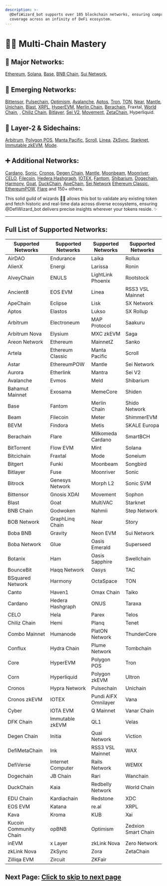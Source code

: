 ```yaml
---
description: >-
  @DefiWizard_bot supports over 185 blockchain networks, ensuring comprehensive
  coverage across an infinity of DeFi ecosystem.
---
```


# 🤹‍♀️ Multi-Chain Mastery

## 🌟 Major Networks:

[Ethereum](https://www.geckoterminal.com/eth/pools), [Solana](https://www.geckoterminal.com/solana/pools), [Base](https://www.geckoterminal.com/base/pools), [BNB Chain](https://www.geckoterminal.com/bsc/pools), [Sui Network](https://www.geckoterminal.com/sui-network/pools),

## 🚀 **Emerging Networks:**&#x20;

[Bittensor](https://www.geckoterminal.com/bittensor/pools), [Pulsechain](https://www.geckoterminal.com/pulsechain/pools), [Optimism](https://www.geckoterminal.com/optimism/pools), [Avalanche](https://www.geckoterminal.com/avax/pools), [Aptos](https://www.geckoterminal.com/aptos/pools), [Tron](https://www.geckoterminal.com/tron/pools), [TON](https://www.geckoterminal.com/ton/pools), [Near](https://www.geckoterminal.com/near/pools), [Mantle](https://www.geckoterminal.com/mantle/pools), [Unichain](https://www.geckoterminal.com/unichain/pools), [Blast](https://www.geckoterminal.com/blast/pools), [XRPL](https://www.geckoterminal.com/xrpl/pools), [HyperEVM](https://www.geckoterminal.com/hyperevm/pools), [Merlin Chain](https://www.geckoterminal.com/merlin-chain/pools), [Berachain](https://www.geckoterminal.com/berachain/pools), Fraxtal, [World Chain](https://www.geckoterminal.com/world-chain/pools), , [Chiliz Chain](https://www.geckoterminal.com/chiliz-chain/pools), [Bitlayer](https://www.geckoterminal.com/bitlayer/pools), [Sei V2](https://www.geckoterminal.com/sei-evm/pools), [Movement](https://www.geckoterminal.com/movement/pools), [ZetaChain](https://www.geckoterminal.com/zetachain/pools), Hyperliquid.

## 🔗 **Layer-2 & Sidechains:**&#x20;

[Arbitrum](https://www.geckoterminal.com/arbitrum/pools), [Polygon POS](https://www.geckoterminal.com/polygon_pos/pools), [Manta Pacific](https://www.geckoterminal.com/manta-pacific/pools), [Scroll](https://www.geckoterminal.com/scroll/pools), [Linea](https://www.geckoterminal.com/linea/pools), [ZkSync](https://www.geckoterminal.com/zksync/pools), [Starknet](https://www.geckoterminal.com/starknet-alpha/pools), [Immutable zkEVM](https://www.geckoterminal.com/immutable-zkevm/pools), [Mode](https://www.geckoterminal.com/mode/pools).

## ➕ **Additional Networks:**&#x20;

[Cardano](https://www.geckoterminal.com/cardano/pools), [Sonic](https://www.geckoterminal.com/sonic/pools), [Cronos](https://www.geckoterminal.com/cro/pools), [Degen Chain](https://www.geckoterminal.com/degenchain/pools),  [Mantle](https://www.geckoterminal.com/mantle/pools), [Moonbeam](https://www.geckoterminal.com/glmr/pools), [Moonriver](https://www.geckoterminal.com/movr/pools), [CELO](https://www.geckoterminal.com/celo/pools), [Filecoin](https://www.geckoterminal.com/filecoin/pools), [Hedera Hashgraph](https://www.geckoterminal.com/hedera-hashgraph/pools), [IOTEX](https://www.geckoterminal.com/iotx/pools), [Fantom](https://www.geckoterminal.com/ftm/pools), [Shibarium](https://www.geckoterminal.com/shibarium/pools), [Dogechain](https://www.geckoterminal.com/dogechain/pools), [Harmony](https://www.geckoterminal.com/one/pools), [Goat](https://www.geckoterminal.com/goat/pools), [DuckChain](https://www.geckoterminal.com/duckchain/pools), [ApeChain](https://www.geckoterminal.com/apechain/pools), [Sei Network](https://www.geckoterminal.com/sei-network/pools) [Ethereum Classic](https://www.geckoterminal.com/ethereum_classic/pools), [EthereumPOW](https://www.geckoterminal.com/ethw/pools), [Flare](https://www.geckoterminal.com/flare/pools) and 150+ others.

This solid guild of wizards 🧙‍♂️ allows this bot to validate any existing token and fetch historic and real-time data across diverse ecosystems, ensuring @DefiWizard\_bot delivers precise insights wherever your tokens reside. ✨

***

## Full List of Supported Networks:

| Supported Networks     | Supported Networks | Supported Networks   | Supported Networks  |
| ---------------------- | ------------------ | -------------------- | ------------------- |
| AirDAO                 | Endurance          | Laika                | Rollux              |
| AlienX                 | Energi             | Larissa              | Ronin               |
| AlveyChain             | ENULS              | LightLink Phoenix    | Rootstock           |
| Ancient8               | EOS EVM            | Linea                | RSS3 VSL Mainnet    |
| ApeChain               | Eclipse            | Lisk                 | SX Network          |
| Aptos                  | Elastos            | Lukso                | SX Rollup           |
| Arbitrum               | Electroneum        | MAP Protocol         | Saakuru             |
| Arbitrum Nova          | Elysium            | MXC zkEVM            | Saga                |
| Areon Network          | Ethereum           | MainnetZ             | Sanko               |
| Artela                 | Ethereum Classic   | Manta Pacific        | Scroll              |
| Astar                  | EthereumPOW        | Mantle               | Sei Network         |
| Aurora                 | Etherlink          | Mantra               | Sei V2              |
| Avalanche              | Evmos              | Meld                 | Shibarium           |
| Bahamut Mainnet        | Exosama            | MemeCore             | Shiden              |
| Base                   | Fantom             | Merlin Chain         | Shido Network       |
| Beam                   | Filecoin           | Meter                | ShimmerEVM          |
| BEVM                   | Findora            | Metis                | SKALE Europa        |
| Berachain              | Flare              | Milkomeda Cardano    | SmartBCH            |
| BitTorrent             | Flow EVM           | Mint                 | Solana              |
| Bitcichain             | Fraxtal            | Mode                 | Soneium             |
| Bitgert                | Funki              | Moonbeam             | Songbird            |
| Bitlayer               | Fuse               | Moonriver            | Sonic               |
| Bitrock                | Genesys Network    | Morph L2             | Sonic SVM           |
| Bittensor              | Gnosis XDAI        | Movement             | Sophon              |
| Blast                  | Goat               | MultiVAC             | Starknet            |
| BNB Chain              | Godwoken           | Nahmii               | Step Network        |
| BOB Network            | GraphLinq Chain    | Near                 | Story               |
| Boba BNB               | Gravity            | Neon EVM             | Sui Network         |
| Boba Network           | Glue               | Oasis Emerald        | Superseed           |
| Botanix                | Ham                | Oasis Sapphire       | Swellchain          |
| BounceBit              | Haqq Network       | Oasys                | TAC                 |
| BSquared Network       | Harmony            | OctaSpace            | TON                 |
| Canto                  | Haven1             | Omax Chain           | Taiko               |
| Cardano                | Hedera Hashgraph   | ONUS                 | Taraxa              |
| CELO                   | Hela               | Parex                | Telos               |
| Chiliz Chain           | Hemi               | Planq                | Tenet               |
| Combo Mainnet          | Humanode           | PlatON Network       | ThunderCore         |
| Conflux                | Hydra Chain        | Plume Network        | Tombchain           |
| Core                   | HyperEVM           | Polygon POS          | Tron                |
| Corn                   | Hyperliquid        | Polygon zkEVM        | Ultron              |
| Cronos                 | Hypra Network      | Pulsechain           | Unichain            |
| Cronos zkEVM           | IOTEX              | Pundi AIFX Omnilayer | Vana                |
| Cyber                  | IOTA EVM           | Q Mainnet            | Vanar Chain         |
| DFK Chain              | Immutable zkEVM    | QL1                  | Velas               |
| Degen Chain            | Initia             | Quai Network         | Viction             |
| DefiMetaChain          | Ink                | RSS3 VSL Mainnet     | WAX                 |
| DefiVerse              | Internet Computer  | Rails Network        | WEMIX               |
| Dogechain              | JB Chain           | Rari                 | Wanchain            |
| DuckChain              | Kaia               | Redbelly Network     | World Chain         |
| EDU Chain              | Kardiachain        | Redstone             | XDC                 |
| EOS EVM                | Katana             | re.al                | XRPL                |
| Kava                   | Kroma              | KUB                  | Xai                 |
| Kucoin Community Chain | opBNB              | Optimism             | Zedxion Smart Chain |
| inEVM                  | x Layer            | zkLink Nova          | Zero Network        |
| zkLink Nova            | ZkSync             | Zora                 | ZetaChain           |
| Zilliqa EVM            | Zircuit            | ZKFair               |                     |

## Next Page: [Click to skip to next page](subscription-tiers.md)
